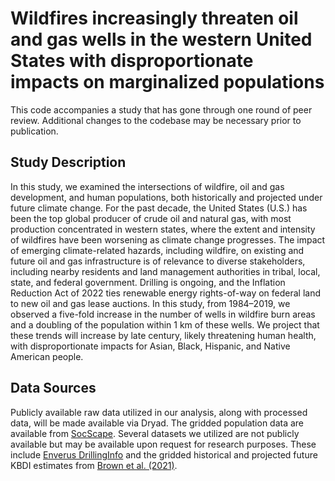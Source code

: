 # Wildfires increasingly threaten oil and gas wells in the western United States with disproportionate impacts on marginalized populations

This code accompanies a study that has gone through one round of peer review. Additional changes to the codebase may be necessary prior to publication.

## Study Description

In this study, we examined the intersections of wildfire, oil and gas development, and human populations, both historically and projected under future climate change. For the past decade, the United States (U.S.) has been the top global producer of crude oil and natural gas, with most production concentrated in western states, where the extent and intensity of wildfires have been worsening as climate change progresses. The impact of emerging climate-related hazards, including wildfire, on existing and future oil and gas infrastructure is of relevance to diverse stakeholders, including nearby residents and land management authorities in tribal, local, state, and federal government. Drilling is ongoing, and the Inflation Reduction Act of 2022 ties renewable energy rights-of-way on federal land to new oil and gas lease auctions. In this study, from 1984–2019, we observed a five-fold increase in the number of wells in wildfire burn areas and a doubling of the population within 1 km of these wells. We project that these trends will increase by late century, likely threatening human health, with disproportionate impacts for Asian, Black, Hispanic, and Native American people.

## Data Sources

Publicly available raw data utilized in our analysis, along with processed data, will be made available via Dryad. The gridded population data are available from [SocScape](http://www.socscape.edu.pl/). Several datasets we utilized are not publicly available but may be available upon request for research purposes. These include [Enverus DrillingInfo](https://www.enverus.com/) and the gridded historical and projected future KBDI estimates from [Brown et al. (2021)](http://dx.doi.org/10.1088/1748-9326/aba868).


